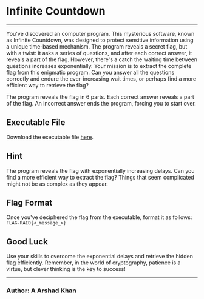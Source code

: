 # Infinite Countdown

---

You've discovered an computer program. This mysterious software, known as Infinite Countdown, was designed to protect sensitive information using a unique time-based mechanism. The program reveals a secret flag, but with a twist: it asks a series of questions, and after each correct answer, it reveals a part of the flag. However, there's a catch the waiting time between questions increases exponentially.
Your mission is to extract the complete flag from this enigmatic program. Can you answer all the questions correctly and endure the ever-increasing wait times, or perhaps find a more efficient way to retrieve the flag?

The program reveals the flag in 6 parts.
Each correct answer reveals a part of the flag.
An incorrect answer ends the program, forcing you to start over.

## Executable File

Download the executable file [here](./infinite_countdown.exe).

## Hint

The program reveals the flag with exponentially increasing delays. Can you find a more efficient way to extract the flag? Things that seem complicated might not be as complex as they appear.

## Flag Format

Once you've deciphered the flag from the executable, format it as follows: `FLAG-RAID{<_message_>}`

## Good Luck

Use your skills to overcome the exponential delays and retrieve the hidden flag efficiently. Remember, in the world of cryptography, patience is a virtue, but clever thinking is the key to success!

---

### **Author**: A Arshad Khan
